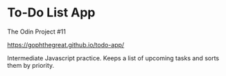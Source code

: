 # To-Do List App

The Odin Project #11

https://gophthegreat.github.io/todo-app/

Intermediate Javascript practice. Keeps a list of upcoming tasks and sorts them by priority.
